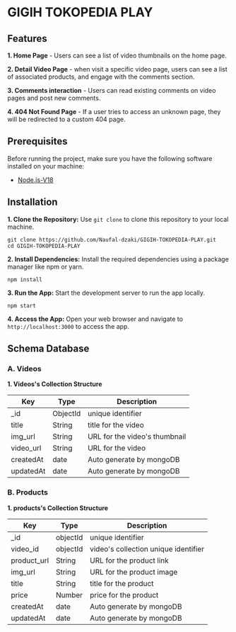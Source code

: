 # GIGIH TOKOPEDIA PLAY

## Features

**1. Home Page** - Users can see a list of video thumbnails on the home page.

**2. Detail Video Page** - when visit a specific video page, users can see a list of associated products, and engage with the comments section.

**3. Comments interaction** - Users can read existing comments on video pages and post new comments.

**4. 404 Not Found Page** - If a user tries to access an unknown page, they will be redirected to a custom 404 page.

## Prerequisites

Before running the project, make sure you have the following software installed on your machine:

- [Node.js-V18](https://nodejs.org/)

## Installation

**1. Clone the Repository:** Use `git clone` to clone this repository to your local machine.

```
git clone https://github.com/Naufal-dzaki/GIGIH-TOKOPEDIA-PLAY.git
cd GIGIH-TOKOPEDIA-PLAY
```

**2. Install Dependencies:** Install the required dependencies using a package manager like npm or yarn.

```
npm install
```

**3. Run the App:** Start the development server to run the app locally.

```
npm start
```

**4. Access the App:** Open your web browser and navigate to `http://localhost:3000` to access the app.

## Schema Database

### A. Videos

**1. Videos's Collection Structure**

| Key       | Type     | Description                   |
| --------- | -------- | ----------------------------- |
| \_id      | ObjectId | unique identifier             |
| title     | String   | title for the video           |
| img_url   | String   | URL for the video's thumbnail |
| video_url | String   | URL for the video             |
| createdAt | date     | Auto generate by mongoDB      |
| updatedAt | date     | Auto generate by mongoDB      |

### B. Products

**1. products's Collection Structure**

| Key         | Type     | Description                          |
| ----------- | -------- | ------------------------------------ |
| \_id        | objectId | unique identifier                    |
| video_id    | objectId | video's collection unique identifier |
| product_url | String   | URL for the product link             |
| img_url     | String   | URL for the product image            |
| title       | String   | title for the product                |
| price       | Number   | price for the product                |
| createdAt   | date     | Auto generate by mongoDB             |
| updatedAt   | date     | Auto generate by mongoDB             |
